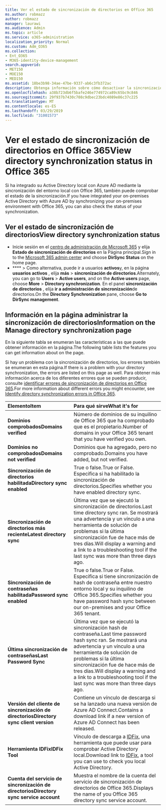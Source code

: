 ```yaml
---
title: Ver el estado de sincronización de directorios en Office 365
ms.author: robmazz
author: robmazz
manager: laurawi
ms.audience: Admin
ms.topic: article
ms.service: o365-administration
localization_priority: Normal
ms.custom: Adm_O365
ms.collection:
- Ent_O365
- M365-identity-device-management
search.appverid:
- MET150
- MOE150
- MED150
ms.assetid: 18be3b98-34ae-47be-9337-ab6c3fb372ac
description: Obtenga información sobre cómo desactivar la sincronización de directorios. También puede ver su estado.
ms.openlocfilehash: a38b723db6f5bafe246e774972ca89c65bc9c846
ms.sourcegitcommit: 29f937b7430c708c9dbec23bdc4089e86c37c225
ms.translationtype: MT
ms.contentlocale: es-ES
ms.lasthandoff: 03/29/2019
ms.locfileid: "31001573"
---
```

# <a name="view-directory-synchronization-status-in-office-365"></a><span data-ttu-id="d2494-104">Ver el estado de sincronización de directorios en Office 365</span><span class="sxs-lookup"><span data-stu-id="d2494-104">View directory synchronization status in Office 365</span></span>

<span data-ttu-id="d2494-105">Si ha integrado su Active Directory local con Azure AD mediante la sincronización del entorno local con Office 365, también puede comprobar el estado de la sincronización.</span><span class="sxs-lookup"><span data-stu-id="d2494-105">If you have integrated your on-premises Active Directory with Azure AD by synchronizing your on-premises environment with Office 365, you can also check the status of your synchronization.</span></span>
  
## <a name="view-directory-synchronization-status"></a><span data-ttu-id="d2494-106">Ver el estado de sincronización de directorios</span><span class="sxs-lookup"><span data-stu-id="d2494-106">View directory synchronization status</span></span>

- <span data-ttu-id="d2494-107">Inicie sesión en el [centro de administración de Microsoft 365](https://admin.microsoft.com) y elija **Estado de sincronización de directorios** en la Página principal.</span><span class="sxs-lookup"><span data-stu-id="d2494-107">Sign in to the [Microsoft 365 admin center](https://admin.microsoft.com) and choose **DirSync Status** on the home page.</span></span>
- <span data-ttu-id="d2494-108">\*\*\*\* \> Como alternativa, puede ir a usuarios **activos**y, en la página **usuarios activos** , elija **más** \> **sincronización de directorios**.</span><span class="sxs-lookup"><span data-stu-id="d2494-108">Alternately, you can go to **Users** \> **Active users**, and on the **Active users** page, choose **More** \> **Directory synchronization**.</span></span> <span data-ttu-id="d2494-109">En el panel **sincronización de directorios** , elija **ir a administración de sincronización**de directorios.</span><span class="sxs-lookup"><span data-stu-id="d2494-109">On the **Directory Synchronization** pane, choose **Go to DirSync management**.</span></span>

## <a name="information-on-the-manage-directory-synchronization-page"></a><span data-ttu-id="d2494-110">Información en la página administrar la sincronización de directorios</span><span class="sxs-lookup"><span data-stu-id="d2494-110">Information on the Manage directory synchronization page</span></span>

<span data-ttu-id="d2494-111">En la siguiente tabla se enumeran las características a las que puede obtener información en la página.</span><span class="sxs-lookup"><span data-stu-id="d2494-111">The following table lists the features you can get information about on the page.</span></span>
  
<span data-ttu-id="d2494-112">Si hay un problema con la sincronización de directorios, los errores también se enumeran en esta página.</span><span class="sxs-lookup"><span data-stu-id="d2494-112">If there is a problem with your directory synchronization, the errors are listed on this page as well.</span></span> <span data-ttu-id="d2494-113">Para obtener más información acerca de los diferentes errores que se pueden producir, consulte [identificar errores de sincronización de directorios en Office 365](identify-directory-synchronization-errors.md).</span><span class="sxs-lookup"><span data-stu-id="d2494-113">For more information about different errors you might encounter, see [Identify directory synchronization errors in Office 365](identify-directory-synchronization-errors.md).</span></span>
  
|<span data-ttu-id="d2494-114">**Elemento**</span><span class="sxs-lookup"><span data-stu-id="d2494-114">**Item**</span></span>|<span data-ttu-id="d2494-115">**Para qué sirve**</span><span class="sxs-lookup"><span data-stu-id="d2494-115">**What it's for**</span></span>|
|:-----|:-----|
|<span data-ttu-id="d2494-116">**Dominios comprobados**</span><span class="sxs-lookup"><span data-stu-id="d2494-116">**Domains verified**</span></span> | <span data-ttu-id="d2494-117">Número de dominios de su inquilino de Office 365 que ha comprobado que es el propietario.</span><span class="sxs-lookup"><span data-stu-id="d2494-117">Number of domains in your Office 365 tenant that you have verified you own.</span></span> |
|<span data-ttu-id="d2494-118">**Dominios no comprobados**</span><span class="sxs-lookup"><span data-stu-id="d2494-118">**Domains not verified**</span></span> | <span data-ttu-id="d2494-119">Dominios que ha agregado, pero no comprobado.</span><span class="sxs-lookup"><span data-stu-id="d2494-119">Domains you have added, but not verified.</span></span> |
|<span data-ttu-id="d2494-120">**Sincronización de directorios habilitada**</span><span class="sxs-lookup"><span data-stu-id="d2494-120">**Directory sync enabled**</span></span> |<span data-ttu-id="d2494-121">True o false.</span><span class="sxs-lookup"><span data-stu-id="d2494-121">True or False.</span></span> <span data-ttu-id="d2494-122">Especifica si ha habilitado la sincronización de directorios.</span><span class="sxs-lookup"><span data-stu-id="d2494-122">Specifies whether you have enabled directory sync.</span></span> |
|<span data-ttu-id="d2494-123">**Sincronización de directorios más reciente**</span><span class="sxs-lookup"><span data-stu-id="d2494-123">**Latest directory sync**</span></span> | <span data-ttu-id="d2494-124">Última vez que se ejecutó la sincronización de directorios.</span><span class="sxs-lookup"><span data-stu-id="d2494-124">Last time directory sync ran.</span></span> <span data-ttu-id="d2494-125">Se mostrará una advertencia y un vínculo a una herramienta de solución de problemas si la última sincronización fue de hace más de tres días.</span><span class="sxs-lookup"><span data-stu-id="d2494-125">Will display a warning and a link to a troubleshooting tool if the last sync was more than three days ago.</span></span> |
|<span data-ttu-id="d2494-126">**Sincronización de contraseñas habilitada**</span><span class="sxs-lookup"><span data-stu-id="d2494-126">**Password sync enabled**</span></span> | <span data-ttu-id="d2494-127">True o false.</span><span class="sxs-lookup"><span data-stu-id="d2494-127">True or False.</span></span> <span data-ttu-id="d2494-128">Especifica si tiene sincronización de hash de contraseña entre nuestro entorno local y su inquilino de Office 365.</span><span class="sxs-lookup"><span data-stu-id="d2494-128">Specifies whether you have password hash sync between our on-premises and your Office 365 tenant.</span></span> |
|<span data-ttu-id="d2494-129">**Última sincronización de contraseñas**</span><span class="sxs-lookup"><span data-stu-id="d2494-129">**Last Password Sync**</span></span> | <span data-ttu-id="d2494-130">Última vez que se ejecutó la sincronización hash de contraseña.</span><span class="sxs-lookup"><span data-stu-id="d2494-130">Last time password hash sync ran.</span></span> <span data-ttu-id="d2494-131">Se mostrará una advertencia y un vínculo a una herramienta de solución de problemas si la última sincronización fue de hace más de tres días.</span><span class="sxs-lookup"><span data-stu-id="d2494-131">Will display a warning and a link to a troubleshooting tool if the last sync was more than three days ago.</span></span> |
|<span data-ttu-id="d2494-132">**Versión del cliente de sincronización de directorios**</span><span class="sxs-lookup"><span data-stu-id="d2494-132">**Directory sync client version**</span></span> | <span data-ttu-id="d2494-133">Contiene un vínculo de descarga si se ha lanzado una nueva versión de Azure AD Connect.</span><span class="sxs-lookup"><span data-stu-id="d2494-133">Contains a download link if a new version of Azure AD Connect has been released.</span></span> |
|<span data-ttu-id="d2494-134">**Herramienta IDFix**</span><span class="sxs-lookup"><span data-stu-id="d2494-134">**IDFix Tool**</span></span> | <span data-ttu-id="d2494-135">Vínculo de descarga a [IDFix](install-and-run-idfix.md), una herramienta que puede usar para comprobar Active Directory local.</span><span class="sxs-lookup"><span data-stu-id="d2494-135">Download link to [IDFix](install-and-run-idfix.md), a tool you can use to check you local Active Directory.</span></span> |
|<span data-ttu-id="d2494-136">**Cuenta del servicio de sincronización de directorios**</span><span class="sxs-lookup"><span data-stu-id="d2494-136">**Directory sync service account**</span></span> | <span data-ttu-id="d2494-137">Muestra el nombre de la cuenta del servicio de sincronización de directorios de Office 365.</span><span class="sxs-lookup"><span data-stu-id="d2494-137">Displays the name of you Office 365 directory sync service account.</span></span> |